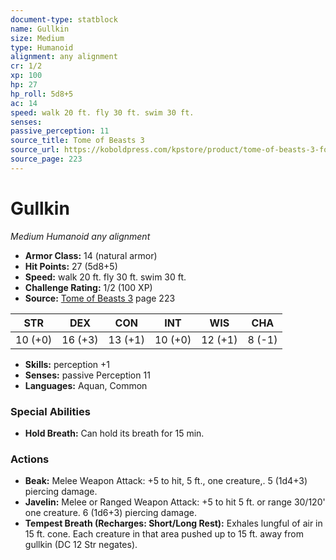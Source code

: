 ```yaml
---
document-type: statblock
name: Gullkin
size: Medium
type: Humanoid
alignment: any alignment
cr: 1/2
xp: 100
hp: 27
hp_roll: 5d8+5
ac: 14
speed: walk 20 ft. fly 30 ft. swim 30 ft.
senses: 
passive_perception: 11
source_title: Tome of Beasts 3
source_url: https://koboldpress.com/kpstore/product/tome-of-beasts-3-for-5th-edition/
source_page: 223
---
```


# Gullkin

*Medium* *Humanoid* *any alignment*

- **Armor Class:** 14 (natural armor)
- **Hit Points:** 27 (5d8+5)
- **Speed:** walk 20 ft. fly 30 ft. swim 30 ft.
- **Challenge Rating:** 1/2 (100 XP)
- **Source:** [Tome of Beasts 3](https://koboldpress.com/kpstore/product/tome-of-beasts-3-for-5th-edition/) page 223

| STR | DEX | CON | INT | WIS | CHA |
| --- | --- | --- | --- | --- | --- |
| 10 (+0) | 16 (+3) | 13 (+1) | 10 (+0) | 12 (+1) | 8 (-1) |

- **Skills:** perception +1
- **Senses:** passive Perception 11
- **Languages:** Aquan, Common

### Special Abilities

- **Hold Breath:** Can hold its breath for 15 min.

### Actions

- **Beak:** Melee Weapon Attack: +5 to hit, 5 ft., one creature,. 5 (1d4+3) piercing damage.
- **Javelin:** Melee or Ranged Weapon Attack: +5 to hit 5 ft. or range 30/120' one creature. 6 (1d6+3) piercing damage.
- **Tempest Breath (Recharges: Short/Long Rest):** Exhales lungful of air in 15 ft. cone. Each creature in that area pushed up to 15 ft. away from gullkin (DC 12 Str negates).
